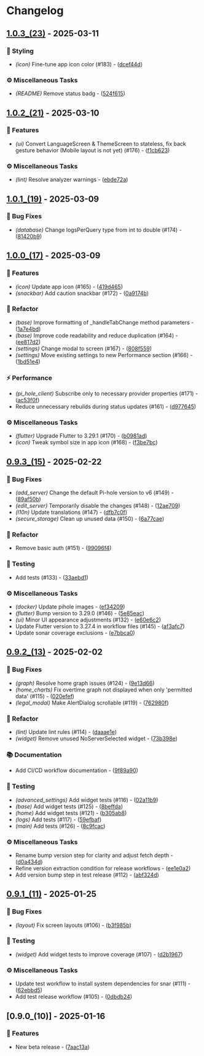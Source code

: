# Changelog

## [1.0.3_(23)](https://github.com/tsutsu3/pi-hole-client/compare/1.0.2_(21)..1.0.3_(23)) - 2025-03-11

### 🎨 Styling

- *(icon)* Fine-tune app icon color (#183) - ([dcef44d](https://github.com/tsutsu3/pi-hole-client/commit/dcef44d5ebd9bb4ca11eae96d48acaefd08d3c49))

### ⚙️ Miscellaneous Tasks

- *(README)* Remove status badg - ([524f615](https://github.com/tsutsu3/pi-hole-client/commit/524f61583890eae0d059b1f70ee135330cf5305a))


## [1.0.2_(21)](https://github.com/tsutsu3/pi-hole-client/compare/1.0.1_(19)..1.0.2_(21)) - 2025-03-10

### 🚀 Features

- *(ui)* Convert LanguageScreen & ThemeScreen to stateless, fix back gesture behavior (Mobile layout is not yet) (#176) - ([f1cb623](https://github.com/tsutsu3/pi-hole-client/commit/f1cb623c77de1c309265dffe1307778d8a04b8e1))

### ⚙️ Miscellaneous Tasks

- *(lint)* Resolve analyzer warnings - ([ebde72a](https://github.com/tsutsu3/pi-hole-client/commit/ebde72a7c557963813f4c98bae07146cb62f3f19))


## [1.0.1_(19)](https://github.com/tsutsu3/pi-hole-client/compare/1.0.0_(17)..1.0.1_(19)) - 2025-03-09

### 🐛 Bug Fixes

- *(database)* Change logsPerQuery type from int to double (#174) - ([81420b9](https://github.com/tsutsu3/pi-hole-client/commit/81420b925341e22e3ec24b98e06c0fd0436d06a5))


## [1.0.0_(17)](https://github.com/tsutsu3/pi-hole-client/compare/0.9.3_(15)..1.0.0_(17)) - 2025-03-09

### 🚀 Features

- *(icon)* Update app icon (#165) - ([419d465](https://github.com/tsutsu3/pi-hole-client/commit/419d465b3ed42f39b764df29d7319f4d5f3cb0cc))
- *(snackbar)* Add caution snackbar (#172) - ([0a9174b](https://github.com/tsutsu3/pi-hole-client/commit/0a9174bfbcdd6513b19ba945d26c487b654b252c))

### 🚜 Refactor

- *(base)* Improve formatting of _handleTabChange method parameters - ([1a7e4bd](https://github.com/tsutsu3/pi-hole-client/commit/1a7e4bd15960a511503e18044e9051881dc3e253))
- *(base)* Improve code readability and reduce duplication (#164) - ([ee817d2](https://github.com/tsutsu3/pi-hole-client/commit/ee817d22a6fcb8b46c867290e05c0e84e7d04361))
- *(settings)* Change modal to screen (#167) - ([808f559](https://github.com/tsutsu3/pi-hole-client/commit/808f5595b77d1953730ca48510f02820a5f2a29f))
- *(settings)* Move existing settings to new Performance section (#166) - ([1bd51e4](https://github.com/tsutsu3/pi-hole-client/commit/1bd51e40a6fb13898e2b561106bdf92231803f48))

### ⚡ Performance

- *(pi_hole_client)* Subscribe only to necessary provider properties (#171) - ([ac53f0f](https://github.com/tsutsu3/pi-hole-client/commit/ac53f0f4fe7f866a4c32632c9351250cadb25951))
- Reduce unnecessary rebuilds during status updates (#161) - ([d977645](https://github.com/tsutsu3/pi-hole-client/commit/d9776459b7e0b1aa80b5463b32c444a5f0021f07))

### ⚙️ Miscellaneous Tasks

- *(flutter)* Upgrade Flutter to 3.29.1 (#170) - ([b0981ad](https://github.com/tsutsu3/pi-hole-client/commit/b0981ad9442de124f557cc4260cc4cf8542a5d81))
- *(icon)* Tweak symbol size in app icon (#168) - ([f3be7bc](https://github.com/tsutsu3/pi-hole-client/commit/f3be7bcbaf40f20376590ba6476126eaaa8c7a5f))


## [0.9.3_(15)](https://github.com/tsutsu3/pi-hole-client/compare/0.9.2_(13)..0.9.3_(15)) - 2025-02-22

### 🐛 Bug Fixes

- *(add_server)* Change the default Pi-hole version to v6 (#149) - ([89af50b](https://github.com/tsutsu3/pi-hole-client/commit/89af50b9feb90b22dd3f637aa0321391b16de1ad))
- *(edit_server)* Temporarily disable the changes (#148) - ([12ae709](https://github.com/tsutsu3/pi-hole-client/commit/12ae7095ab84cf82b8abcd28a1d6df33f13988bc))
- *(l10n)* Update translations (#147) - ([dfb7c0f](https://github.com/tsutsu3/pi-hole-client/commit/dfb7c0f92dcc29463acf6d66af350502efc0a99d))
- *(secure_storage)* Clean up unused data (#150) - ([6a77cae](https://github.com/tsutsu3/pi-hole-client/commit/6a77cae8d7f95ab7c0b3acb53769c5de74a2960a))

### 🚜 Refactor

- Remove basic auth (#151) - ([99096f4](https://github.com/tsutsu3/pi-hole-client/commit/99096f43b1ed8d4a01c1be47de00fe64aaea4efe))

### 🧪 Testing

- Add tests (#133) - ([33aebd1](https://github.com/tsutsu3/pi-hole-client/commit/33aebd12c72937eb0c5628c10b4c629d116c4aa2))

### ⚙️ Miscellaneous Tasks

- *(docker)* Update pihole images - ([ef34209](https://github.com/tsutsu3/pi-hole-client/commit/ef34209adb8a1cfe9d8c0efc06c72a6dc82d1a6c))
- *(flutter)* Bump version to 3.29.0 (#146) - ([5e85eac](https://github.com/tsutsu3/pi-hole-client/commit/5e85eac33bb3e66c6950e65ede64bf4218351dab))
- *(ui)* Minor UI appearance adjustments (#132) - ([e60e6c2](https://github.com/tsutsu3/pi-hole-client/commit/e60e6c2cd1dda249f80b58d240ea1eebe18b9ccc))
- Update Flutter version to 3.27.4 in workflow files (#145) - ([af3afc7](https://github.com/tsutsu3/pi-hole-client/commit/af3afc728f728ef714e16e1ffeb05a905dab3078))
- Update sonar coverage exclusions - ([e7bbca0](https://github.com/tsutsu3/pi-hole-client/commit/e7bbca0d584bab50468da225d0f9c5a481a40e7c))


## [0.9.2_(13)](https://github.com/tsutsu3/pi-hole-client/compare/0.9.1_(11)..0.9.2_(13)) - 2025-02-02

### 🐛 Bug Fixes

- *(graph)* Resolve home graph issues (#124) - ([9e13d66](https://github.com/tsutsu3/pi-hole-client/commit/9e13d66bee5f1735e9cb83b588c84fe97dd87cfa))
- *(home_charts)* Fix overtime graph not displayed when only 'permitted data' (#115) - ([020efef](https://github.com/tsutsu3/pi-hole-client/commit/020efef8e7882486c865e08a02f547056b58b675))
- *(legal_modal)* Make AlertDialog scrollable (#119) - ([762980f](https://github.com/tsutsu3/pi-hole-client/commit/762980f0699605ecabe43e89f3a2083ac71afd6f))

### 🚜 Refactor

- *(lint)* Update lint rules (#114) - ([daaae1e](https://github.com/tsutsu3/pi-hole-client/commit/daaae1ea5547bdc097352f6b6680ab92ea84e15a))
- *(widget)* Remove unused NoServerSelected widget - ([73b398e](https://github.com/tsutsu3/pi-hole-client/commit/73b398eceeedf046b5b47224a85a41aa0aa58007))

### 📚 Documentation

- Add CI/CD workflow documentation - ([9f89a90](https://github.com/tsutsu3/pi-hole-client/commit/9f89a90ea043180a3da884fbce51972f583f1ea3))

### 🧪 Testing

- *(advanced_settings)* Add widget tests (#116) - ([02a11b9](https://github.com/tsutsu3/pi-hole-client/commit/02a11b957b804202c4831399f9e48aa7cf34c7b2))
- *(base)* Add widget tests (#125) - ([8beffda](https://github.com/tsutsu3/pi-hole-client/commit/8beffda248360f22cb7b23b6d0c7bca1eda988f3))
- *(home)* Add widget tests (#121) - ([b305ab8](https://github.com/tsutsu3/pi-hole-client/commit/b305ab818ad4115cf5e7edad892f0c3f2735acc1))
- *(logs)* Add tests (#117) - ([59efbaf](https://github.com/tsutsu3/pi-hole-client/commit/59efbaff4aa413006c397271ee7f07bec8e78d7d))
- *(main)* Add tests (#126) - ([8c9fcac](https://github.com/tsutsu3/pi-hole-client/commit/8c9fcacf3cf76258e33a15eb37946650b2e2c168))

### ⚙️ Miscellaneous Tasks

- Rename bump version step for clarity and adjust fetch depth - ([d0a434d](https://github.com/tsutsu3/pi-hole-client/commit/d0a434d88c115c2b0053f74ac3b2529e7583baed))
- Refine version extraction condition for release workflows - ([ee1e0a2](https://github.com/tsutsu3/pi-hole-client/commit/ee1e0a2810ea4ddc777d313c86920165b3f53b8f))
- Add version bump step in test release (#112) - ([abf324d](https://github.com/tsutsu3/pi-hole-client/commit/abf324db3241727533b3bc96038e399b4debd24b))


## [0.9.1_(11)](https://github.com/tsutsu3/pi-hole-client/compare/0.9.0_(10)..0.9.1_(11)) - 2025-01-25

### 🐛 Bug Fixes

- *(layout)* Fix screen layouts (#106) - ([b3f985b](https://github.com/tsutsu3/pi-hole-client/commit/b3f985b6341ec2a60731f47b4c30bde5f4e1fb4a))

### 🧪 Testing

- *(widget)* Add widget tests to improve coverage (#107) - ([d2b1967](https://github.com/tsutsu3/pi-hole-client/commit/d2b1967718b33c6c7cf64bbb7c59103e1881c23a))

### ⚙️ Miscellaneous Tasks

- Update test workflow to install system dependencies for snar (#111) - ([62ebbd5](https://github.com/tsutsu3/pi-hole-client/commit/62ebbd5e523050a0b0f99beccd6a996f7a72c5c4))
- Add test release workflow (#105) - ([0dbdb24](https://github.com/tsutsu3/pi-hole-client/commit/0dbdb24cb3caed7da93f6d4009cf78dafe9f35ef))


## [0.9.0_(10)] - 2025-01-16

### 🚀 Features

- New beta release - ([7aac13a](https://github.com/tsutsu3/pi-hole-client/commit/7aac13a153ef2383bca1458b1e23695d1f21707b))


<!-- generated by git-cliff -->
